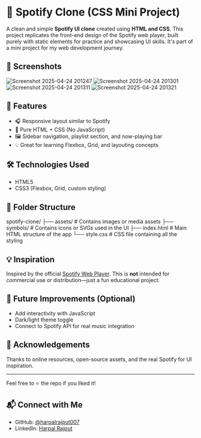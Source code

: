 # 🎵 Spotify Clone (CSS Mini Project)

A clean and simple **Spotify UI clone** created using **HTML and CSS**. This project replicates the front-end design of the Spotify web player, built purely with static elements for practice and showcasing UI skills. It's part of a mini project for my web development journey.

## 📸 Screenshots

![Screenshot 2025-04-24 201247](https://github.com/user-attachments/assets/34d2db1c-b123-4bbe-b2d9-443d03b08ffa)
![Screenshot 2025-04-24 201301](https://github.com/user-attachments/assets/9367bb38-c865-4fd4-af3e-e4fb38953d1f)
![Screenshot 2025-04-24 201311](https://github.com/user-attachments/assets/597a854a-4100-49ef-96fc-0b33161cd826)
![Screenshot 2025-04-24 201321](https://github.com/user-attachments/assets/307dee29-1a9c-4232-bf85-0ef5a1ca43b4)

## 🚀 Features

- 🎧 Responsive layout similar to Spotify
- 🎨 Pure HTML + CSS (No JavaScript)
- 🖼️ Sidebar navigation, playlist section, and now-playing bar
- 💡 Great for learning Flexbox, Grid, and layouting concepts

## 🛠️ Technologies Used

- HTML5
- CSS3 (Flexbox, Grid, custom styling)

## 📁 Folder Structure

spotify-clone/ ├── assets/ # Contains images or media assets ├── symbols/ # Contains icons or SVGs used in the UI ├── index.html # Main HTML structure of the app └── style.css # CSS file containing all the styling
  
## 💡 Inspiration

Inspired by the official [Spotify Web Player](https://open.spotify.com/). This is **not** intended for commercial use or distribution—just a fun educational project.

## 📌 Future Improvements (Optional)

- Add interactivity with JavaScript
- Dark/light theme toggle
- Connect to Spotify API for real music integration

## 🙌 Acknowledgements

Thanks to online resources, open-source assets, and the real Spotify for UI inspiration.

---

Feel free to ⭐ the repo if you liked it!

## 📬 Connect with Me

- GitHub: [@harpalrajput007](https://github.com/harpalrajput007)
- LinkedIn: [Harpal Rajput](www.linkedin.com/in/harpalrajput007)

